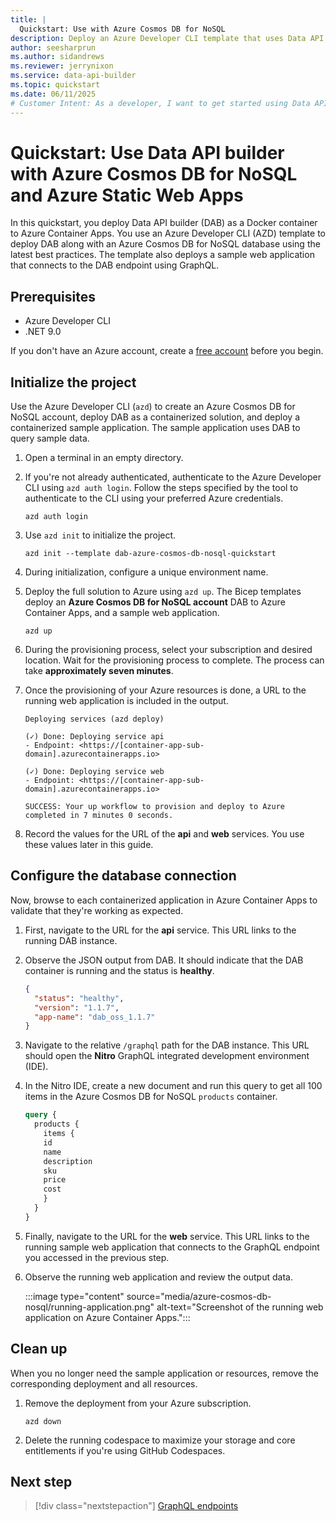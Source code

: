 ```yaml
---
title: |
  Quickstart: Use with Azure Cosmos DB for NoSQL
description: Deploy an Azure Developer CLI template that uses Data API builder with Azure Container Apps and Azure Cosmos DB for NoSQL.
author: seesharprun
ms.author: sidandrews
ms.reviewer: jerrynixon
ms.service: data-api-builder
ms.topic: quickstart
ms.date: 06/11/2025
# Customer Intent: As a developer, I want to get started using Data API builder quickly, so that I can evaluate the tool.
---
```


# Quickstart: Use Data API builder with Azure Cosmos DB for NoSQL and Azure Static Web Apps

In this quickstart, you deploy Data API builder (DAB) as a Docker container to Azure Container Apps. You use an Azure Developer CLI (AZD) template to deploy DAB along with an Azure Cosmos DB for NoSQL database using the latest best practices. The template also deploys a sample web application that connects to the DAB endpoint using GraphQL.

## Prerequisites

- Azure Developer CLI
- .NET 9.0

If you don't have an Azure account, create a [free account](https://azure.microsoft.com/free/?WT.mc_id=A261C142F) before you begin.

## Initialize the project

Use the Azure Developer CLI (`azd`) to create an Azure Cosmos DB for NoSQL account, deploy DAB as a containerized solution, and deploy a containerized sample application. The sample application uses DAB to query sample data.

1. Open a terminal in an empty directory.

1. If you're not already authenticated, authenticate to the Azure Developer CLI using `azd auth login`. Follow the steps specified by the tool to authenticate to the CLI using your preferred Azure credentials.

    ```azurecli
    azd auth login
    ```

1. Use `azd init` to initialize the project.

    ```azurecli
    azd init --template dab-azure-cosmos-db-nosql-quickstart
    ```

1. During initialization, configure a unique environment name.

1. Deploy the full solution to Azure using `azd up`. The Bicep templates deploy an **Azure Cosmos DB for NoSQL account** DAB to Azure Container Apps, and a sample web application.

    ```azurecli
    azd up
    ```

1. During the provisioning process, select your subscription and desired location. Wait for the provisioning process to complete. The process can take **approximately seven minutes**.

1. Once the provisioning of your Azure resources is done, a URL to the running web application is included in the output.

    ```output
    Deploying services (azd deploy)

    (✓) Done: Deploying service api
    - Endpoint: <https://[container-app-sub-domain].azurecontainerapps.io>
    
    (✓) Done: Deploying service web
    - Endpoint: <https://[container-app-sub-domain].azurecontainerapps.io>

    SUCCESS: Your up workflow to provision and deploy to Azure completed in 7 minutes 0 seconds.
    ```

1. Record the values for the URL of the **api** and **web** services. You use these values later in this guide.

## Configure the database connection

Now, browse to each containerized application in Azure Container Apps to validate that they're working as expected.

1. First, navigate to the URL for the **api** service. This URL links to the running DAB instance.

1. Observe the JSON output from DAB. It should indicate that the DAB container is running and the status is **healthy**.

    ```json
    {
      "status": "healthy",
      "version": "1.1.7",
      "app-name": "dab_oss_1.1.7"
    }
    ```

1. Navigate to the relative `/graphql` path for the DAB instance. This URL should open the **Nitro** GraphQL integrated development environment (IDE).

1. In the Nitro IDE, create a new document and run this query to get all 100 items in the Azure Cosmos DB for NoSQL `products` container.

    ```graphql
    query {
      products {
        items {
        id
        name
        description
        sku
        price
        cost
        }
      }
    }
    ```

1. Finally, navigate to the URL for the **web** service. This URL links to the running sample web application that connects to the GraphQL endpoint you accessed in the previous step.

1. Observe the running web application and review the output data.

    :::image type="content" source="media/azure-cosmos-db-nosql/running-application.png" alt-text="Screenshot of the running web application on Azure Container Apps.":::

## Clean up

When you no longer need the sample application or resources, remove the corresponding deployment and all resources.

1. Remove the deployment from your Azure subscription.

    ```azurecli
    azd down
    ```

1. Delete the running codespace to maximize your storage and core entitlements if you're using GitHub Codespaces.

## Next step

> [!div class="nextstepaction"]
> [GraphQL endpoints](../concept/graphql.md)
